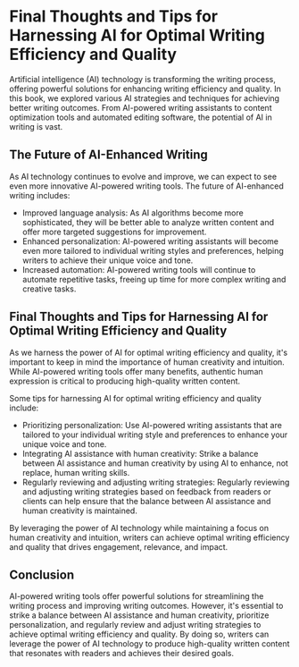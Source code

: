 Final Thoughts and Tips for Harnessing AI for Optimal Writing Efficiency and Quality
===========================================================================================================

Artificial intelligence (AI) technology is transforming the writing process, offering powerful solutions for enhancing writing efficiency and quality. In this book, we explored various AI strategies and techniques for achieving better writing outcomes. From AI-powered writing assistants to content optimization tools and automated editing software, the potential of AI in writing is vast.

The Future of AI-Enhanced Writing
---------------------------------

As AI technology continues to evolve and improve, we can expect to see even more innovative AI-powered writing tools. The future of AI-enhanced writing includes:

* Improved language analysis: As AI algorithms become more sophisticated, they will be better able to analyze written content and offer more targeted suggestions for improvement.
* Enhanced personalization: AI-powered writing assistants will become even more tailored to individual writing styles and preferences, helping writers to achieve their unique voice and tone.
* Increased automation: AI-powered writing tools will continue to automate repetitive tasks, freeing up time for more complex writing and creative tasks.

Final Thoughts and Tips for Harnessing AI for Optimal Writing Efficiency and Quality
------------------------------------------------------------------------------------

As we harness the power of AI for optimal writing efficiency and quality, it's important to keep in mind the importance of human creativity and intuition. While AI-powered writing tools offer many benefits, authentic human expression is critical to producing high-quality written content.

Some tips for harnessing AI for optimal writing efficiency and quality include:

* Prioritizing personalization: Use AI-powered writing assistants that are tailored to your individual writing style and preferences to enhance your unique voice and tone.
* Integrating AI assistance with human creativity: Strike a balance between AI assistance and human creativity by using AI to enhance, not replace, human writing skills.
* Regularly reviewing and adjusting writing strategies: Regularly reviewing and adjusting writing strategies based on feedback from readers or clients can help ensure that the balance between AI assistance and human creativity is maintained.

By leveraging the power of AI technology while maintaining a focus on human creativity and intuition, writers can achieve optimal writing efficiency and quality that drives engagement, relevance, and impact.

Conclusion
----------

AI-powered writing tools offer powerful solutions for streamlining the writing process and improving writing outcomes. However, it's essential to strike a balance between AI assistance and human creativity, prioritize personalization, and regularly review and adjust writing strategies to achieve optimal writing efficiency and quality. By doing so, writers can leverage the power of AI technology to produce high-quality written content that resonates with readers and achieves their desired goals.
